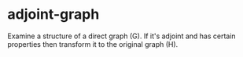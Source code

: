 # adjoint-graph
Examine a structure of a direct graph (G). If it's adjoint and has certain properties then transform it to the original graph (H).
